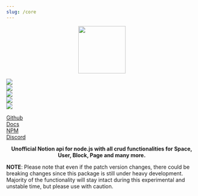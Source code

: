 ```yaml
---
slug: /core
---
```


<p align="center">
  <img width="125" src="/img/core/logo.svg"/>
</p>

<p class="flex">
  <div class="mx-3">
    <img src="https://img.shields.io/bundlephobia/minzip/@nishans/core?label=minzipped&style=flat"/>
  </div>
  <div class="mx-3">
    <img src="https://img.shields.io/npm/dw/@nishans/core?style=flat"/>
  </div>
  <div class="mx-3">
    <img src="https://img.shields.io/github/issues/devorein/nishan/@nishans/core"/>
  </div>
  <div class="mx-3">
    <img src="https://img.shields.io/npm/v/@nishans/core"/>
  </div>
  <div class="mx-3">
    <img src="https://img.shields.io/codecov/c/github/devorein/Nishan?flag=core"/>
  </div>
</p>

<p class="flex">
  <div class="mx-3">
    <a href="https://github.com/Devorein/Nishan/tree/master/packages/core">Github</a>
  </div>
  <div class="mx-3">
    <a href="https://nishan-docs.netlify.app/docs/core/">Docs</a>
  </div>
  <div class="mx-3">
    <a href="https://www.npmjs.com/package/@nishans/core">NPM</a>
  </div>
  <div class="mx-3">
    <a href="https://discord.com/invite/SpwHCz8ysx">Discord</a>
  </div>
</p>

<p align="center"><b>Unofficial Notion api for node.js with all crud functionalities for Space, User, Block, Page and many more.</b></p>

**NOTE**: Please note that even if the patch version changes, there could be breaking changes since this package is still under heavy development. Majority of the functionality will stay intact during this experimental and unstable time, but please use with caution.
